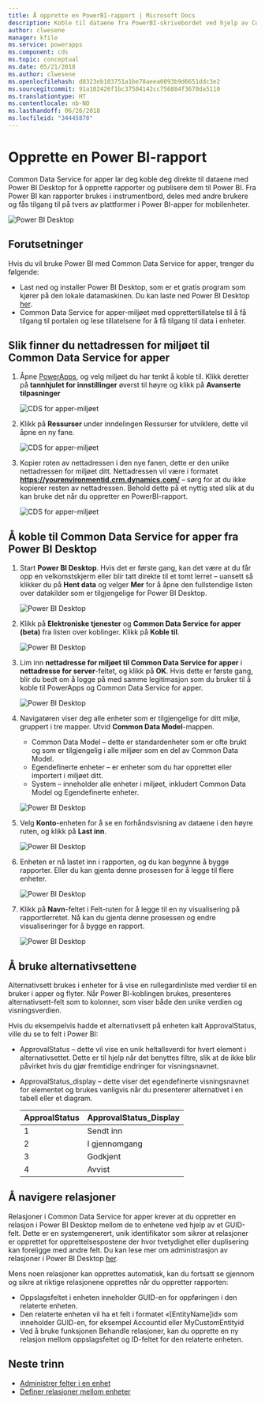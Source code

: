 ```yaml
---
title: Å opprette en PowerBI-rapport | Microsoft Docs
description: Koble til dataene fra PowerBI-skrivebordet ved hjelp av Common Data Service for apper-koblingen.
author: clwesene
manager: kfile
ms.service: powerapps
ms.component: cds
ms.topic: conceptual
ms.date: 05/21/2018
ms.author: clwesene
ms.openlocfilehash: d8323eb103751a1be78aeea0093b9d6651ddc3e2
ms.sourcegitcommit: 91a102426f1bc37504142cc756884f3670da5110
ms.translationtype: HT
ms.contentlocale: nb-NO
ms.lasthandoff: 06/26/2018
ms.locfileid: "34445870"
---
```

# <a name="create-a-power-bi-report"></a>Opprette en Power BI-rapport
Common Data Service for apper lar deg koble deg direkte til dataene med Power BI Desktop for å opprette rapporter og publisere dem til Power BI. Fra Power BI kan rapporter brukes i instrumentbord, deles med andre brukere og fås tilgang til på tvers av plattformer i Power BI-apper for mobilenheter.

![Power BI Desktop](./media/data-platform-cds-powerbi-connector/PBIDesktop.png "Power BI Desktop")

## <a name="prerequisites"></a>Forutsetninger

Hvis du vil bruke Power BI med Common Data Service for apper, trenger du følgende:

* Last ned og installer Power BI Desktop, som er et gratis program som kjører på den lokale datamaskinen. Du kan laste ned Power BI Desktop [her](https://powerbi.microsoft.com/desktop/).
* Common Data Service for apper-miljøet med opprettertillatelse til å få tilgang til portalen og lese tillatelsene for å få tilgang til data i enheter.

## <a name="finding-your-common-data-service-for-apps-environment-url"></a>Slik finner du nettadressen for miljøet til Common Data Service for apper

1. Åpne [PowerApps](https://web.powerapps.com), og velg miljøet du har tenkt å koble til. Klikk deretter på **tannhjulet for innstillinger** øverst til høyre og klikk på **Avanserte tilpasninger**

    ![CDS for apper-miljøet](./media/data-platform-cds-powerbi-connector/CDSEnv1.png "CDS for apper-miljøet")

2. Klikk på **Ressurser** under inndelingen Ressurser for utviklere, dette vil åpne en ny fane.

    ![CDS for apper-miljøet](./media/data-platform-cds-powerbi-connector/CDSEnv2.png "CDS for apper-miljøet")

3. Kopier roten av nettadressen i den nye fanen, dette er den unike nettadressen for miljøet ditt. Nettadressen vil være i formatet **https://yourenvironmentid.crm.dynamics.com/** – sørg for at du ikke kopierer resten av nettadressen. Behold dette på et nyttig sted slik at du kan bruke det når du oppretter en PowerBI-rapport.

    ![CDS for apper-miljøet](./media/data-platform-cds-powerbi-connector/CDSEnv3.png "CDS for apper-miljøet")

## <a name="connecting-to-common-data-service-for-apps-from-power-bi-desktop"></a>Å koble til Common Data Service for apper fra Power BI Desktop

1. Start **Power BI Desktop**. Hvis det er første gang, kan det være at du får opp en velkomstskjerm eller blir tatt direkte til et tomt lerret – uansett så klikker du på **Hent data** og velger **Mer** for å åpne den fullstendige listen over datakilder som er tilgjengelige for Power BI Desktop.

    ![Power BI Desktop](./media/data-platform-cds-powerbi-connector/CreateReport1.png "Power BI Desktop")

2. Klikk på **Elektroniske tjenester** og **Common Data Service for apper (beta)** fra listen over koblinger. Klikk på **Koble til**.

    ![Power BI Desktop](./media/data-platform-cds-powerbi-connector/CreateReport2.png "Power BI Desktop")

3. Lim inn **nettadresse for miljøet til Common Data Service for apper** i **nettadresse for server**-feltet, og klikk på **OK**. Hvis dette er første gang, blir du bedt om å logge på med samme legitimasjon som du bruker til å koble til PowerApps og Common Data Service for apper.

    ![Power BI Desktop](./media/data-platform-cds-powerbi-connector/CreateReport3.png "Power BI Desktop")

4. Navigatøren viser deg alle enheter som er tilgjengelige for ditt miljø, gruppert i tre mapper. Utvid **Common Data Model**-mappen.

    * Common Data Model – dette er standardenheter som er ofte brukt og som er tilgjengelig i alle miljøer som en del av Common Data Model.
    * Egendefinerte enheter – er enheter som du har opprettet eller importert i miljøet ditt.
    * System – inneholder alle enheter i miljøet, inkludert Common Data Model og Egendefinerte enheter.

    ![Power BI Desktop](./media/data-platform-cds-powerbi-connector/CreateReport4.png "Power BI Desktop")

5. Velg **Konto**-enheten for å se en forhåndsvisning av dataene i den høyre ruten, og klikk på **Last inn**.

    ![Power BI Desktop](./media/data-platform-cds-powerbi-connector/CreateReport5.png "Power BI Desktop")

6. Enheten er nå lastet inn i rapporten, og du kan begynne å bygge rapporter. Eller du kan gjenta denne prosessen for å legge til flere enheter.

    ![Power BI Desktop](./media/data-platform-cds-powerbi-connector/CreateReport6.png "Power BI Desktop")

7. Klikk på **Navn**-feltet i Felt-ruten for å legge til en ny visualisering på rapportlerretet. Nå kan du gjenta denne prosessen og endre visualiseringer for å bygge en rapport.

    ![Power BI Desktop](./media/data-platform-cds-powerbi-connector/CreateReport7.png "Power BI Desktop")


## <a name="using-option-sets"></a>Å bruke alternativsettene

Alternativsett brukes i enheter for å vise en rullegardinliste med verdier til en bruker i apper og flyter. Når Power BI-koblingen brukes, presenteres alternativsett-felt som to kolonner, som viser både den unike verdien og visningsverdien.

Hvis du eksempelvis hadde et alternativsett på enheten kalt ApprovalStatus, ville du se to felt i Power BI:

* ApprovalStatus – dette vil vise en unik heltallsverdi for hvert element i alternativsettet. Dette er til hjelp når det benyttes filtre, slik at de ikke blir påvirket hvis du gjør fremtidige endringer for visningsnavnet.
* ApprovalStatus_display – dette viser det egendefinerte visningsnavnet for elementet og brukes vanligvis når du presenterer alternativet i en tabell eller et diagram.

    |ApproalStatus|ApprovalStatus_Display|
    |---------|---------|
    1|Sendt inn
    2|I gjennomgang
    3|Godkjent
    4|Avvist

## <a name="navigating-relationships"></a>Å navigere relasjoner

Relasjoner i Common Data Service for apper krever at du oppretter en relasjon i Power BI Desktop mellom de to enhetene ved hjelp av et GUID-felt. Dette er en systemgenerert, unik identifikator som sikrer at relasjoner er opprettet for opprettelsespostene der hvor tvetydighet eller duplisering kan foreligge med andre felt. Du kan lese mer om administrasjon av relasjoner i Power BI Desktop [her](https://docs.microsoft.com/power-bi/desktop-create-and-manage-relationships).

Mens noen relasjoner kan opprettes automatisk, kan du fortsatt se gjennom og sikre at riktige relasjonene opprettes når du oppretter rapporten:

* Oppslagsfeltet i enheten inneholder GUID-en for oppføringen i den relaterte enheten.
* Den relaterte enheten vil ha et felt i formatet «[EntityName]id» som inneholder GUID-en, for eksempel Accountid eller MyCustomEntityid
* Ved å bruke funksjonen Behandle relasjoner, kan du opprette en ny relasjon mellom oppslagsfeltet og ID-feltet for den relaterte enheten.


## <a name="next-steps"></a>Neste trinn
* [Administrer felter i en enhet](data-platform-manage-fields.md)
* [Definer relasjoner mellom enheter](data-platform-entity-lookup.md)


